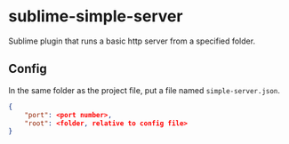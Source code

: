 # sublime-simple-server
Sublime plugin that runs a basic http server from a specified folder.

## Config
In the same folder as the project file, put a file named `simple-server.json`.

```json
{
    "port": <port number>,
    "root": <folder, relative to config file>
}
```

